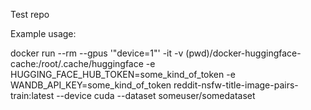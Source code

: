 Test repo

Example usage:

docker run --rm --gpus '"device=1"' -it -v (pwd)/docker-huggingface-cache:/root/.cache/huggingface -e HUGGING_FACE_HUB_TOKEN=some_kind_of_token -e WANDB_API_KEY=some_kind_of_token reddit-nsfw-title-image-pairs-train:latest --device cuda --dataset someuser/somedataset
